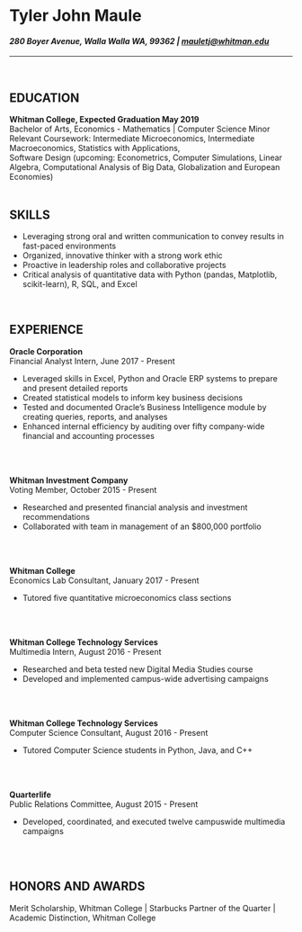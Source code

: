 # Tyler John Maule
#### *280 Boyer Avenue, Walla Walla WA, 99362 | mauletj@whitman.edu*
---

<br>

## **EDUCATION**  
**Whitman College, Expected Graduation May 2019**  
Bachelor of Arts, Economics - Mathematics | Computer Science Minor  
Relevant Coursework: Intermediate Microeconomics, Intermediate Macroeconomics, Statistics with Applications,  
Software Design (upcoming: Econometrics, Computer Simulations, Linear Algebra, Computational Analysis of Big Data, Globalization and European Economies)  
<br>

## **SKILLS**
- Leveraging strong oral and written communication to convey results in fast-paced environments
-  Organized, innovative thinker with a strong work ethic
-  Proactive in leadership roles and collaborative projects
-  Critical analysis of quantitative data with Python (pandas, Matplotlib, scikit-learn), R, SQL, and Excel
<br>

## **EXPERIENCE**  

**Oracle Corporation**  
Financial Analyst Intern, June 2017 - Present
-  Leveraged skills in Excel, Python and Oracle ERP systems to prepare and present detailed reports
-  Created statistical models to inform key business decisions
-  Tested and documented Oracle’s Business Intelligence module by creating queries, reports, and analyses
-  Enhanced internal efficiency by auditing over fifty company-wide financial and accounting processes
<br>
<br>

**Whitman Investment Company**  
Voting Member, October 2015 - Present
-  Researched and presented financial analysis and investment recommendations
-  Collaborated with team in management of an $800,000 portfolio
<br>
<br>

**Whitman College**  
Economics Lab Consultant, January 2017 - Present
-  Tutored five quantitative microeconomics class sections
<br>
<br>


**Whitman College Technology Services**  
Multimedia Intern, August 2016 - Present  
- Researched and beta tested new Digital Media Studies course
- Developed and implemented campus-wide advertising campaigns
<br>
<br>

**Whitman College Technology Services**   
Computer Science Consultant, August 2016 - Present  
- Tutored Computer Science students in Python, Java, and C++
<br>
<br>

**Quarterlife**  
Public Relations Committee, August 2015 - Present  
-  Developed, coordinated, and executed twelve campuswide multimedia campaigns
<br>
<br>

## **HONORS AND AWARDS**  
Merit Scholarship, Whitman College | Starbucks Partner of the Quarter | Academic Distinction, Whitman College
